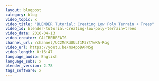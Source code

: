 ```yaml
---
layout: blogpost
category: blog
video_topic: x
video_title: "BLENDER Tutorial: Creating Low Poly Terrain + Trees"
video_id: blender-tutorial-creating-low-poly-terrain+trees
video_date: 2016-04-13
video_creator: CALIBERBEATS
channel_url: /channel/UC2MnRdUULf1M3rtYwKA-Rog
video_url: https://youtu.be/ms4poDAPM5g
video_length: 0:16:47
language_audio: English
language_subs: x
blender_version: 2.78
tags_software: x
---
```

